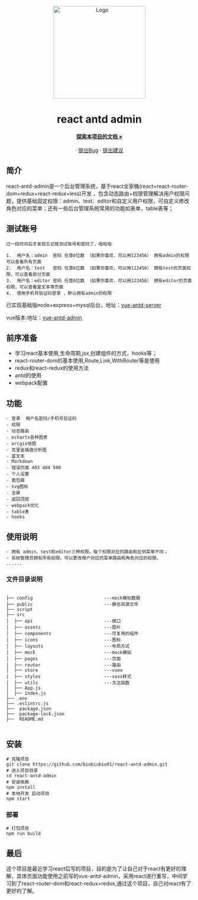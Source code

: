 <p align="center">
    <img src="https://images.gitee.com/uploads/images/2020/1129/181145_3aeaf5c3_7647779.png" alt="Logo" width="250">
   <h1 align="center"> react antd admin</h3>
</p>

  <p align="center">
    <a href="https://github.com/biubiubiu01/react-antd-admin"><strong>探索本项目的文档 »</strong></a>
    <br />
    <br />
    ·
    <a href="https://github.com/biubiubiu01/react-antd-admin/issues">提出Bug</a>
    ·
    <a href="https://github.com/biubiubiu01/react-antd-admin/issues">提出建议</a>
  </p>

## 简介

react-antd-admin是一个后台管理系统，基于react全家桶(react+react-router-dom+redux+react-redux+less)开发 ，包含动态路由+权限管理解决用户权限问题，提供基础固定权限：admin、test、editor和自定义用户权限，可自定义修改角色对应的菜单；还有一些后台管理系统常用的功能如表单，table表等；

## 测试账号
```
过一段时间后才发现忘记放测试账号和密码了，哈哈哈

1.  用户名：admin  密码 任意6位数 （如果你喜欢，可以用123456） 拥有admin的权限可以查看所有页面
2.  用户名：test   密码 任意6位数 （如果你喜欢，可以用123456） 拥有test的页面权限，可以查看部分页面
3.  用户名：editor 密码 任意6位数 （如果你喜欢，可以用123456） 拥有editor的页面权限，可以查看富文本等页面
4.  使用手机号验证码登录 ，默认拥有admin的权限

```

已实现基础版node+express+mysql后台，地址：[vue-antd-server](https://github.com/biubiubiu01/vue-antd-server)

vue版本:地址：[vue-antd-admin ](https://github.com/biubiubiu01/vue-antd-admin)


## 前序准备
* 学习react基本使用,生命周期,jsx,创建组件的方式，hooks等；
* react-router-dom的基本使用,Route,Link,WithRouter等是使用
* redux和react-redux的使用方法
* antd的使用
* webpack配置

## 功能

```
- 登录  用户名密码/手机号验证码
- 权限  
- 动态路由
- echarts各种图表
- arcgis地图
- 克里金插值分析图
- 富文本
- Markdown
- 错误页面 403 404 500
- 个人设置
- 面包屑
- svg图标
- 全屏
- 返回顶部
- webpack优化
- table表
- hooks
```


## 使用说明
```
- 拥有 admin、test和editor三种权限，每个权限对应的路由和左侧菜单不同；
- 系统管理员拥有所有权限，可以更改用户对应的菜单路由和角色对应的权限。
......
```


### 文件目录说明
```

├── config                           ---mock模拟数据
├── public                           ---静态资源文件
├── script                          
├── src          
│  ├── api                           ---接口     
│  ├── assets                        ---图片
│  ├── components                    ---可复用的组件
│  ├── icons                         ---图标
│  ├── layouts                       ---布局方式
│  ├── mock                          ---mock模拟
│  ├── pages                         ---页面
│  ├── router                        ---路由
│  ├── store                         ---vuex
│  ├── styles                        ---sass样式
│  ├── utils                         ---方法函数
│  ├── App.js                       
│  ├── index.js                      
├── .env
├── .eslintrc.js
├──  package.json
├──  package-lock.json
├──  README.md


```


 
## 安装

```
# 克隆项目
git clone https://github.com/biubiubiu01/react-antd-admin.git
# 进入项目目录
cd react-antd-admin
# 安装依赖
npm install
# 本地开发 启动项目
npm start
```


### 部署

```
# 打包项目
npm run build
```


## 最后

这个项目是最近学习react后写的项目，目的是为了让自己对于react有更好的理解，具体页面功能使用之前写的vue-antd-admin，采用react进行重写，中间学习到了react-router-dom和react-redux+redux,通过这个项目，自己对react有了更好的了解。








